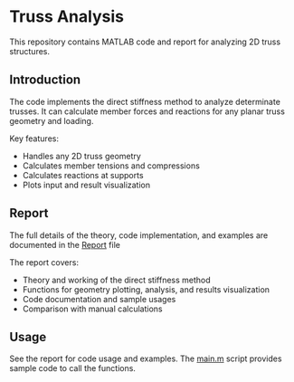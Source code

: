 # Truss Analysis

This repository contains MATLAB code and report for analyzing 2D truss structures.

## Introduction

The code implements the direct stiffness method to analyze determinate trusses. It can calculate member forces and reactions for any planar truss geometry and loading.  

Key features:

- Handles any 2D truss geometry
- Calculates member tensions and compressions
- Calculates reactions at supports
- Plots input and result visualization

## Report

The full details of the theory, code implementation, and examples are documented in the [Report](Report.pdf) file

The report covers:

- Theory and working of the direct stiffness method
- Functions for geometry plotting, analysis, and results visualization
- Code documentation and sample usages
- Comparison with manual calculations

## Usage

See the report for code usage and examples. The [main.m](main.m) script provides sample code to call the functions.
